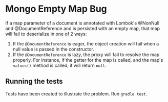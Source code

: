 # Mongo Empty Map Bug

If a map parameter of a document is annotated with Lombok's @NonNull and @DocumentReference and is
persisted with an empty map, that map will fail to deserialize in one of 2 ways:
1. If the `@DocumentReference` is eager, the object creation will fail when a null value is passed
   in the constructor.
2. If the `@DocumentReference` is lazy, the proxy will fail to resolve the map properly.  For
   instance, if the getter for the map is called, and the map's `values()` method is called, it
   will return `null`.

## Running the tests

Tests have been created to illustrate the problem.  Run `gradle test`.
